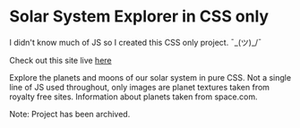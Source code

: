 # Solar System Explorer in CSS only

I didn't know much of JS so I created this CSS only project. ¯\_(ツ)_/¯ 

Check out this site live <a href="https://solarsystem-explorer.netlify.app/" target=_blank>here</a>

Explore the planets and moons of our solar system in pure CSS. Not a single line of JS used throughout, only images are planet textures taken from royalty free sites. Information about planets taken from space.com.

Note: Project has been archived.
